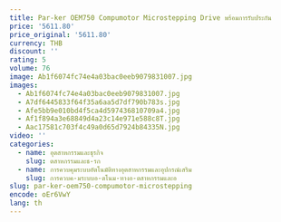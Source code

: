 ```yaml
---
title: Par-ker OEM750 Compumotor Microstepping Drive พร้อมการรับประกัน
price: '5611.80'
price_original: '5611.80'
currency: THB
discount: ''
rating: 5
volume: 76
image: Ab1f6074fc74e4a03bac0eeb9079831007.jpg
images:
  - Ab1f6074fc74e4a03bac0eeb9079831007.jpg
  - A7df6445833f64f35a6aa5d7df790b783s.jpg
  - Afe5bb9e010bd4f5ca4d597436810709a4.jpg
  - Af1f894a3e68849d4a23c14e971e588c8T.jpg
  - Aac17581c703f4c49a0d65d7924b84335N.jpg
video: ''
categories:
  - name: อุตสาหกรรมและธุรกิจ
    slug: ตสาหกรรมและธ-รก
  - name: การควบคุมระบบอัตโนมัติทางอุตสาหกรรมและอุปกรณ์เสริม
    slug: การควบค-มระบบอ-ตโนม-ทางอ-ตสาหกรรมและอ
slug: par-ker-oem750-compumotor-microstepping
encode: oEr6VwY
lang: th
---
```

  